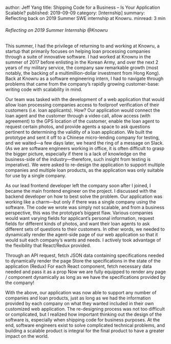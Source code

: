 author: Jeff Yang
title: Shipping Code for a Business – Is Your Application Scalable?
published: 2019-09-09
category: [Internship]
summary: Reflecting back on 2019 Summer SWE internship at Knowru. 
minread: 3 min

###### Reflecting on 2019 Summer Internship @Knowru 

This summer, I had the privilege of returning to and working at Knowru, a startup that primarily focuses on helping loan processing companies through a suite of innovative software. I had worked at Knowru in the summer of 2017 before enlisting in the Korean Army, and over the next 2 years of my military service, the company saw remarkable growth (most notably, the backing of a multimillion-dollar investment from Hong Kong). Back at Knowru as a software engineering intern, I had to navigate through problems that came from the company’s rapidly growing customer-base: writing code with scalability in mind.

Our team was tasked with the development of a web application that would allow loan processing companies access to foolproof verification of their customers (i.e. loan applicants). How? Our application would connect the loan agent and the customer through a video call, allow access (with agreement) to the GPS location of the customer, enable the loan agent to request certain photos, and provide agents a space to ask questions pertinent to determining the validity of a loan application. We built the prototype and sent it off to a Chinese micro-lending company for testing, and we waited—a few days later, we heard the ring of a message on Slack. (As we are software engineers working in office, it is often difficult to grasp the bigger picture, especially if there is a lack of knowledge on the business-side of the industry—therefore, such insight from testing is imperative). We were asked to re-design the application to support multiple companies and multiple loan products, as the application was only suitable for use by a single company.

As our lead frontend developer left the company soon after I joined, I became the main frontend engineer on the project. I discussed with the backend developer on how to best solve the problem. Our application was working like a charm—but only if there was a single company using the software. The code we wrote was simply not scalable, and from a business perspective, this was the prototype’s biggest flaw. Various companies would want varying fields for applicant’s personal information, request fields for different kinds of photos, and want their loan agents to ask different sets of questions to their customers. In other words, we needed to dynamically render the agent-side page of our web application so that it would suit each company’s wants and needs. I actively took advantage of the flexibility that React/Redux provided.

Through an API request, fetch JSON data containing specifications needed to dynamically render the page
Store the specifications in the state of the application (Redux)
For each React component, fetch necessary data needed and pass it as a prop
Now we are fully equipped to render any page / component dynamically as long as we have the specifications provided by the company!

With the above, our application was now able to support any number of companies and loan products, just as long as we had the information provided by each company on what they wanted included in their own customized web application. The re-designing process was not too difficult or complicated, but I realized how important thinking out the design of the software is, especially when shipping code for business purposes. At the end, software engineers exist to solve complicated technical problems, and building a scalable product is integral for the final product to have a greater impact on the world.